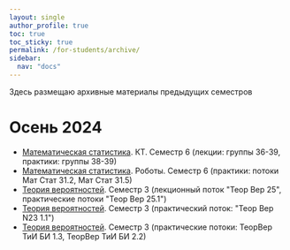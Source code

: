 ```yaml
---
layout: single
author_profile: true
toc: true
toc_sticky: true
permalink: /for-students/archive/
sidebar:
  nav: "docs"
---
```


Здесь размещаю архивные материалы предыдущих семестров

# Осень 2024

- [Математическая статистика](/for-students/autumn2024/mathstatct). КТ. Семестр 6 (лекции: группы 36-39, практики: группы 38-39)
- [Математическая статистика](/for-students/autumn2024/mathstatrobots). Роботы. Семестр 6
(практики: потоки Мат Стат 31.2, Мат Стат 31.5)
- [Теория вероятностей](/for-students/autumn2024/probab25). Семестр 3 (лекционный поток "Теор Вер 25", практические потоки
"Теор Вер 25.1")
- [Теория вероятностей](/for-students/autumn2024/probabn). Семестр 3 (практический поток: "Теор Вер N23 1.1")
- [Теория вероятностей](/for-students/autumn2024/probabmanage). Семестр 3 (практические потоки:
ТеорВер ТиИ БИ 1.3, ТеорВер ТиИ БИ 2.2)